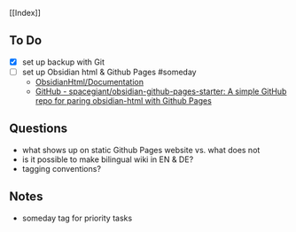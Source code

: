 [[Index]]

## To Do
- [x] set up backup with Git
- [ ] set up Obsidian html & Github Pages #someday
	- [ObsidianHtml/Documentation](https://obsidian-html.github.io/General%20Information/About%20ObsidianHtml.html)
	- [GitHub - spacegiant/obsidian-github-pages-starter: A simple GitHub repo for paring obsidian-html with Github Pages](https://github.com/spacegiant/obsidian-github-pages-starter#readme)

## Questions
- what shows up on static Github Pages website vs. what does not
- is it possible to make bilingual wiki in EN & DE?
- tagging conventions?

## Notes
- someday tag for priority tasks
